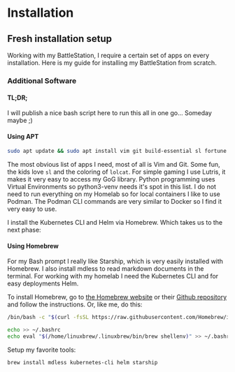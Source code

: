 # Installation

## Fresh installation setup

Working with my BattleStation, I require a certain set of apps on every installation. Here is my guide for installing my BattleStation from scratch.



### Additional Software

#### TL;DR;

I will publish a nice bash script here to run this all in one go...
Someday maybe ;)

#### Using APT

```bash
sudo apt update && sudo apt install vim git build-essential sl fortune cowsay lolcat lutris python3-venv podman
```
The most obvious list of apps I need, most of all is Vim and Git.
Some fun, the kids love `sl` and the coloring of `lolcat`. For simple gaming I use Lutris, it makes it very easy to access my GoG library.
Python programming uses Virtual Environments so python3-venv needs it's spot in this list.
I do not need to run everything on my Homelab so for local containers I like to use Podman. The Podman CLI commands are very similar to Docker so I find it very easy to use.

I install the Kubernetes CLI and Helm via Homebrew. Which takes us to the next phase:

#### Using Homebrew

For my Bash prompt I really like Starship, which is very easily installed with Homebrew.
I also install mdless to read markdown documents in the terminal. For working with my homelab I need the Kubernetes CLI and for easy deployments Helm.

To install Homebrew, go to [the Homebrew website](https://brew.sh) or their [Github repository](https://github.com/Homebrew/brew) and follow the instructions. Or, like me, do this:
```bash
/bin/bash -c "$(curl -fsSL https://raw.githubusercontent.com/Homebrew/install/HEAD/install.sh)"

echo >> ~/.bashrc
echo eval "$(/home/linuxbrew/.linuxbrew/bin/brew shellenv)" >> ~/.bashrc
```

Setup my favorite tools:
```bash
brew install mdless kubernetes-cli helm starship
```


